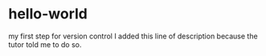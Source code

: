 # hello-world
my first step for version control
I added this line of description because the tutor told me to do so.
